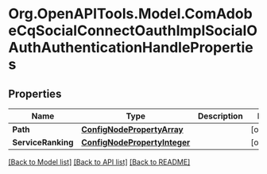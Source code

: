 # Org.OpenAPITools.Model.ComAdobeCqSocialConnectOauthImplSocialOAuthAuthenticationHandleProperties
## Properties

Name | Type | Description | Notes
------------ | ------------- | ------------- | -------------
**Path** | [**ConfigNodePropertyArray**](ConfigNodePropertyArray.md) |  | [optional] 
**ServiceRanking** | [**ConfigNodePropertyInteger**](ConfigNodePropertyInteger.md) |  | [optional] 

[[Back to Model list]](../README.md#documentation-for-models) [[Back to API list]](../README.md#documentation-for-api-endpoints) [[Back to README]](../README.md)

